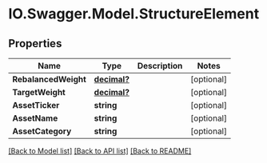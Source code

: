 # IO.Swagger.Model.StructureElement
## Properties

Name | Type | Description | Notes
------------ | ------------- | ------------- | -------------
**RebalancedWeight** | [**decimal?**](BigDecimal.md) |  | [optional] 
**TargetWeight** | [**decimal?**](BigDecimal.md) |  | [optional] 
**AssetTicker** | **string** |  | [optional] 
**AssetName** | **string** |  | [optional] 
**AssetCategory** | **string** |  | [optional] 

[[Back to Model list]](../README.md#documentation-for-models) [[Back to API list]](../README.md#documentation-for-api-endpoints) [[Back to README]](../README.md)

